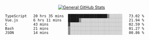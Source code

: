 <p align="center">
  <a href="https://github.com/AndyDevv">
    <img src="https://github-readme-stats.vercel.app/api?username=AndyDevv&custom_title=General%20GitHub%20Stats&theme=aura_dark" alt="General GitHub Stats">
  </a>
</p>

<!--START_SECTION:waka-->
```text
TypeScript   20 hrs 35 mins  ██████████████████▒░░░░░░   73.02 % 
Vue.js       6 hrs 11 mins   █████▒░░░░░░░░░░░░░░░░░░░   21.94 % 
C            43 mins         ▓░░░░░░░░░░░░░░░░░░░░░░░░   02.59 % 
Bash         21 mins         ▒░░░░░░░░░░░░░░░░░░░░░░░░   01.27 % 
JSON         14 mins         ▒░░░░░░░░░░░░░░░░░░░░░░░░   00.86 % 
```
<!--END_SECTION:waka-->
